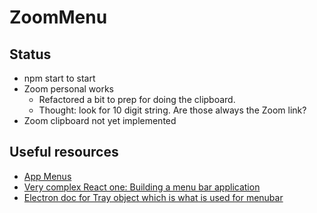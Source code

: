 # ZoomMenu

## Status
- npm start to start
- Zoom personal works
  - Refactored a bit to prep for doing the clipboard.
  - Thought:  look for 10 digit string.  Are those always the Zoom link?
- Zoom clipboard not yet implemented

## Useful resources
- [App Menus](https://coursetro.com/posts/code/119/Working-with-Electron-Menus---Tutorial)
- [Very complex React one: Building a menu bar application](https://blog.logrocket.com/building-a-menu-bar-application-with-electron-and-react/)
- [Electron doc for Tray object which is what is used for menubar](https://www.electronjs.org/docs/api/tray)
